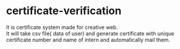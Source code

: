 # certificate-verification
It is certificate system made for creative web. <br>
It will take csv file( data of user) and generate certificate with unique certificate number and name of intern and automatically mail them.
